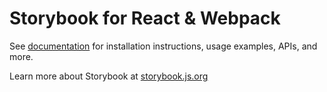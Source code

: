 # Storybook for React & Webpack

See [documentation](https://storybook.js.org/docs/get-started/frameworks/react-webpack5?renderer=react&utm_source=readme) for installation instructions, usage examples, APIs, and more.

Learn more about Storybook at [storybook.js.org](https://storybook.js.org/?utm_source=readme)
